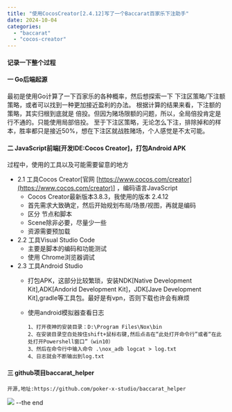 ```yaml
---
title: "使用CocosCreator[2.4.12]写了一个Baccarat百家乐下注助手"
date: 2024-10-04
categories: 
  - "baccarat"
  - "cocos-creator"
---
```


#### 记录一下整个过程

#### 一 Go后端起源

最初是使用Go计算了一下百家乐的各种概率，然后想探索一下 下注区策略/下注额策略，或者可以找到一种更加接近盈利的办法。 根据计算的结果来看，下注额的策略，其实归根到底就是 倍投。但因为赌场限额的问题，所以，全局倍投肯定是行不通的。只能使用局部倍投。 至于下注区策略，无论怎么下注，排除掉和的样本，胜率都只是接近50%，想在下注区就战胜赌场，个人感觉是不太可能。

#### 二 JavaScript前端[开发IDE:Cocos Creator]，打包Android APK

过程中，使用的工具以及可能需要留意的地方

- 2.1 工具Cocos Creator[官网 [https://www.cocos.com/creator](https://www.cocos.com/creator)] ，编码语言JavaScript
    - Cocos Creator最新版本3.8.3，我使用的版本 2.4.12
    - 首先需求大致确定，然后开始规划布局/场景/视图，再就是编码
    - 区分 节点和脚本
    - Scene除非必要，尽量少一些
    - 资源需要预加载
- 2.2 工具Visual Studio Code
    - 主要是脚本的编码和功能测试
    - 使用 Chrome浏览器调试
- 2.3 工具Android Studio
    - 打包APK，这部分比较繁琐，安装NDK[Native Development Kit],ADK[Andorid Development Kit]，JDK[Jave Development Kit],gradle等工具包。最好是有vpn，否则下载也许会有麻烦
    - 使用android模拟器查看日志
        
        ```
        1、打开夜神的安装目录：D:\Program Files\Nox\bin
        2、在安装目录空白处按住shift+鼠标右键,然后点击在“此处打开命令行”或者“在此处打开Powershell窗口”（win10）
        3、然后在命令行中输入命令 .\nox_adb logcat > log.txt
        4、日志就会不断输出到log.txt
        ```
        

#### 三 github项目baccarat_helper

```
开源,地址:https://github.com/poker-x-studio/baccarat_helper 
```

![](https://poker-x-studio.github.io/images/baccarat_helper_2024-10-9.png) --the end
